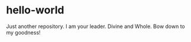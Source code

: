# hello-world
Just another repository. 
I am your leader. Divine and Whole. Bow down to my goodness!
